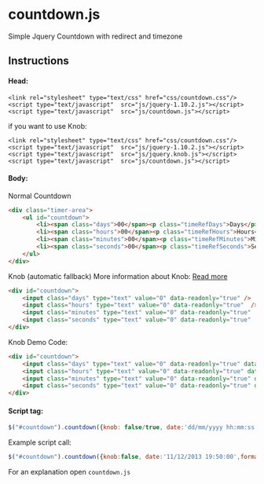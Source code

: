 countdown.js
============

Simple Jquery Countdown with redirect and timezone

## Instructions

#### Head:
```
<link rel="stylesheet" type="text/css" href="css/countdown.css"/>
<script type="text/javascript"  src="js/jquery-1.10.2.js"></script>
<script type="text/javascript"  src="js/countdown.js"></script>
```
if you want to use Knob:
```
<link rel="stylesheet" type="text/css" href="css/countdown.css"/>
<script type="text/javascript"  src="js/jquery-1.10.2.js"></script>
<script type="text/javascript"  src="js/jquery.knob.js"></script>
<script type="text/javascript"  src="js/countdown.js"></script>
```
#### Body:

Normal Countdown
```html
<div class="timer-area">
	<ul id="countdown">
		<li><span class="days">00</span><p class="timeRefDays">Days</p></li>
		<li><span class="hours">00</span><p class="timeRefHours">Hours</p></li>
		<li><span class="minutes">00</span><p class="timeRefMinutes">Minutes</p></li>
		<li><span class="seconds">00</span><p class="timeRefSeconds">Seconds</p></li>
	</ul>
</div>
```
Knob (automatic fallback)
More information about Knob: [Read more](https://github.com/aterrien/jQuery-Knob)
```html
<div id="countdown">
	<input class="days" type="text" value="0" data-readonly="true" />
	<input class="hours" type="text" value="0" data-readonly="true"  />
	<input class="minutes" type="text" value="0" data-readonly="true"  />
	<input class="seconds" type="text" value="0" data-readonly="true"  />
</div>
```
Knob Demo Code:
```html
<div id="countdown">
	<input class="days" type="text" value="0" data-readonly="true" data-thickness=".0" />
	<input class="hours" type="text" value="0" data-readonly="true" data-thickness=".0" />
	<input class="minutes" type="text" value="0" data-readonly="true" data-thickness=".0" />
	<input class="seconds" type="text" value="0" data-readonly="true" data-thickness=".0" />
</div>
```


#### Script tag:

```javascript
$("#countdown").countdown({knob: false/true, date:'dd/mm/yyyy hh:mm:ss',format:true/false, callback: function },{timezone:false/true,offset:number});
```

Example script call:
```javascript
$("#countdown").countdown({knob:false, date:'11/12/2013 19:50:00',format:true, callback: function(){window.location = "http://razorphyn.com/products/comingsoon/admin/"}},{timezone:true,offset:-11});
```
For an explanation open ```countdown.js```


